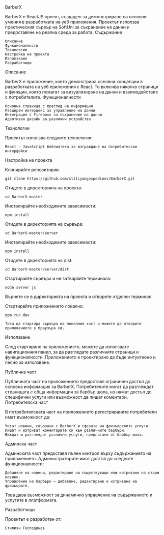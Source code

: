 BarberX

BarberX е ReactJS проект, създаден за демонстриране на основни умения в разработката на уеб приложения. Проектът използва практическия сървър на SoftUni за съхранение на данни и предоставяне на реална среда за работа.
Съдържание

    Описание
    Функционалности
    Технологии
    Настройка на проекта
    Използване
    Разработчици

Описание

BarberX е приложение, което демонстрира основни концепции в разработката на уеб приложения с React. То включва няколко страници и функции, които помагат за визуализиране на данни и взаимодействие с потребителите.
Функционалности

    Основна страница с преглед на информация
    Разширен интерфейс за управление на данни
    Интеграция с Firebase за съхранение на данни
    Адаптивен дизайн за различни устройства

Технологии

Проектът използва следните технологии:

    React - JavaScript библиотека за изграждане на потребителски интерфейси
    
Настройка на проекта

Клонирайте репозитория:

    git clone https://github.com/stiliyangospodinov/BarberX.git

Отидете в директорията на проекта:

    cd BarberX-master

Инсталирайте необходимите зависимости:

    npm install

Отидете в директорията на сървъра:

    cd BarberX-master/server

Инсталирайте необходимите зависимости:

    npm install
Отидете в директорията на dist:

    cd BarberX-master/server/dist

Стартирайте сървъра и не затваряйте терминала:

    node server js 

Върнете се в директорията на проекта и отворете отделен терминал.


Стартирайте приложението локално:

    npm run dev 

    Това ще стартира сървъра на локалния хост и можете да отворите приложението в браузъра си.
    
Използване

След стартиране на приложението, можете да използвате навигационния панел, за да разгледате различните страници и функционалности. Приложението е проектирано да бъде интуитивно и лесно за използване.

Публична част

Публичната част на приложението предоставя ограничен достъп до основна информация за BarberX. Потребителите могат да разглеждат страницата с обща информация за барбър шопа, но нямат достъп до специфични услуги или възможност да пишат коментари.
Потребителска част

В потребителската част на приложението регистрираните потребители имат възможност да:

    Четат новини, свързани с BarberX и сферата на фризьорските услуги.
    Пишат и изтриват коментарите си към различните барбъри.
    Виждат и разглеждат различни услуги, предлагани от барбър шопа.

Админска част

Админската част предоставя пълен контрол върху съдържанието на приложението. Администраторите имат достъп до следните функционалности:

    Добавяне на новини, редактиране на съществуващи или изтриване на стари новини.
    Управление на барбъри – добавяне, редактиране и изтриване на  фризьорите.

Това дава възможност за динамично управление на съдържанието и услугите в платформата.

Разработчици

Проектът е разработен от:

    Стилиян Господинов


